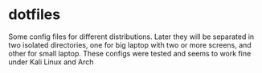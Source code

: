 # dotfiles
Some config files for different distributions.
Later they will be separated in two isolated directories, one for big laptop with two or more screens, and other for small laptop.
These configs were tested and seems to work fine under Kali Linux and Arch
